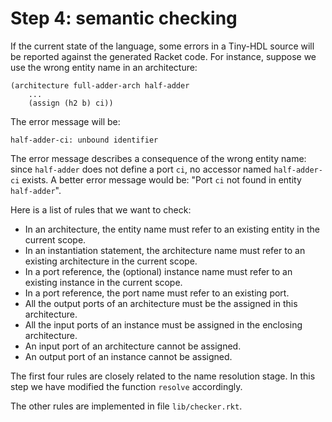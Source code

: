 # Step 4: semantic checking

If the current state of the language, some errors in a Tiny-HDL source will be
reported against the generated Racket code.
For instance, suppose we use the wrong entity name in an architecture:

```
(architecture full-adder-arch half-adder
    ...
    (assign (h2 b) ci))
```

The error message will be:

```
half-adder-ci: unbound identifier
```

The error message describes a consequence of the wrong entity name:
since `half-adder` does not define a port `ci`, no accessor named `half-adder-ci`
exists.
A better error message would be: "Port `ci` not found in entity `half-adder`".

Here is a list of rules that we want to check:

* In an architecture, the entity name must refer to an existing entity in the current scope.
* In an instantiation statement, the architecture name must refer to an existing architecture in the current scope.
* In a port reference, the (optional) instance name must refer to an existing instance in the current scope.
* In a port reference, the port name must refer to an existing port.
* All the output ports of an architecture must be the assigned in this architecture.
* All the input ports of an instance must be assigned in the enclosing architecture.
* An input port of an architecture cannot be assigned.
* An output port of an instance cannot be assigned.

The first four rules are closely related to the name resolution stage.
In this step we have modified the function `resolve` accordingly.

The other rules are implemented in file `lib/checker.rkt`.
